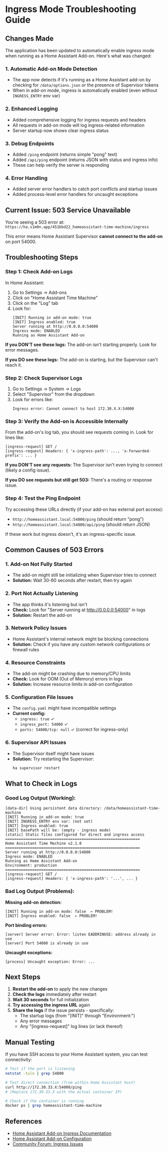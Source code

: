 # Ingress Mode Troubleshooting Guide

## Changes Made

The application has been updated to automatically enable ingress mode when running as a Home Assistant Add-on. Here's what was changed:

### 1. Automatic Add-on Mode Detection
- The app now detects if it's running as a Home Assistant add-on by checking for `/data/options.json` or the presence of Supervisor tokens
- When in add-on mode, ingress is automatically enabled (even without `INGRESS_ENTRY` env var)

### 2. Enhanced Logging
- Added comprehensive logging for ingress requests and headers
- All requests in add-on mode will log ingress-related information
- Server startup now shows clear ingress status

### 3. Debug Endpoints
- Added `/ping` endpoint (returns simple "pong" text)
- Added `/api/ping` endpoint (returns JSON with status and ingress info)
- These can help verify the server is responding

### 4. Error Handling
- Added server error handlers to catch port conflicts and startup issues
- Added process-level error handlers for uncaught exceptions

## Current Issue: 503 Service Unavailable

You're seeing a 503 error at: `https://ha.s1m0n.app/451bbd22_homeassistant-time-machine/ingress`

This error means Home Assistant Supervisor **cannot connect to the add-on** on port 54000.

## Troubleshooting Steps

### Step 1: Check Add-on Logs

In Home Assistant:
1. Go to Settings → Add-ons
2. Click on "Home Assistant Time Machine"
3. Click on the "Log" tab
4. Look for:
   ```
   [INIT] Running in add-on mode: true
   [INIT] Ingress enabled: true
   Server running at http://0.0.0.0:54000
   Ingress mode: ENABLED
   Running as Home Assistant Add-on
   ```

**If you DON'T see these logs:** The add-on isn't starting properly. Look for error messages.

**If you DO see these logs:** The add-on is starting, but the Supervisor can't reach it.

### Step 2: Check Supervisor Logs

1. Go to Settings → System → Logs
2. Select "Supervisor" from the dropdown
3. Look for errors like:
   ```
   Ingress error: Cannot connect to host 172.30.X.X:54000
   ```

### Step 3: Verify the Add-on is Accessible Internally

From the add-on's log tab, you should see requests coming in. Look for lines like:
```
[ingress-request] GET /
[ingress-request] Headers: { 'x-ingress-path': ..., 'x-forwarded-prefix': ... }
```

**If you DON'T see any requests:** The Supervisor isn't even trying to connect (likely a config issue).

**If you DO see requests but still get 503:** There's a routing or response issue.

### Step 4: Test the Ping Endpoint

Try accessing these URLs directly (if your add-on has external port access):
- `http://homeassistant.local:54000/ping` (should return "pong")
- `http://homeassistant.local:54000/api/ping` (should return JSON)

If these work but ingress doesn't, it's an ingress-specific issue.

## Common Causes of 503 Errors

### 1. Add-on Not Fully Started
- The add-on might still be initializing when Supervisor tries to connect
- **Solution:** Wait 30-60 seconds after restart, then try again

### 2. Port Not Actually Listening
- The app thinks it's listening but isn't
- **Check:** Look for "Server running at http://0.0.0.0:54000" in logs
- **Solution:** Restart the add-on

### 3. Network Policy Issues
- Home Assistant's internal network might be blocking connections
- **Solution:** Check if you have any custom network configurations or firewall rules

### 4. Resource Constraints
- The add-on might be crashing due to memory/CPU limits
- **Check:** Look for OOM (Out of Memory) errors in logs
- **Solution:** Increase resource limits in add-on configuration

### 5. Configuration File Issues
- The `config.yaml` might have incompatible settings
- **Current config:**
  - `ingress: true` ✓
  - `ingress_port: 54000` ✓
  - `ports: 54000/tcp: null` ✓ (correct for ingress-only)

### 6. Supervisor API Issues
- The Supervisor itself might have issues
- **Solution:** Try restarting the Supervisor:
  ```bash
  ha supervisor restart
  ```

## What to Check in Logs

### Good Log Output (Working):
```
[data-dir] Using persistent data directory: /data/homeassistant-time-machine
[INIT] Running in add-on mode: true
[INIT] INGRESS_ENTRY env var: (not set)
[INIT] Ingress enabled: true
[INIT] basePath will be: (empty - ingress mode)
[static] Static files configured for direct and ingress access
============================================================
Home Assistant Time Machine v2.1.0
============================================================
Server running at http://0.0.0.0:54000
Ingress mode: ENABLED
Running as Home Assistant Add-on
Environment: production
============================================================
[ingress-request] GET /
[ingress-request] Headers: { 'x-ingress-path': '...', ... }
```

### Bad Log Output (Problems):

**Missing add-on detection:**
```
[INIT] Running in add-on mode: false  ← PROBLEM!
[INIT] Ingress enabled: false  ← PROBLEM!
```

**Port binding errors:**
```
[server] Server error: Error: listen EADDRINUSE: address already in use
[server] Port 54000 is already in use
```

**Uncaught exceptions:**
```
[process] Uncaught exception: Error: ...
```

## Next Steps

1. **Restart the add-on** to apply the new changes
2. **Check the logs** immediately after restart
3. **Wait 30 seconds** for full initialization
4. **Try accessing the ingress URL** again
5. **Share the logs** if the issue persists - specifically:
   - The startup logs (from "[INIT]" through "Environment:")
   - Any error messages
   - Any "[ingress-request]" log lines (or lack thereof)

## Manual Testing

If you have SSH access to your Home Assistant system, you can test connectivity:

```bash
# Test if the port is listening
netstat -tuln | grep 54000

# Test direct connection (from within Home Assistant host)
curl http://172.30.33.X:54000/ping
# (Replace 172.30.33.X with the actual container IP)

# Check if the container is running
docker ps | grep homeassistant-time-machine
```

## References

- [Home Assistant Add-on Ingress Documentation](https://developers.home-assistant.io/docs/add-ons/presentation#ingress)
- [Home Assistant Add-on Configuration](https://developers.home-assistant.io/docs/add-ons/configuration)
- [Community Forum: Ingress Issues](https://community.home-assistant.io)


